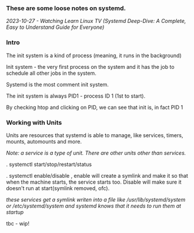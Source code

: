 ### These are some loose notes on systemd.

*2023-10-27 - Watching Learn Linux TV (Systemd Deep-Dive: A Complete, Easy to Understand Guide for Everyone)*


### Intro

The init system is a kind of process (meaning, it runs in the background)

Init system - the very first process on the system and it has the job to schedule all other jobs in the system.

Systemd is the most comment init system.

The init system is always PID1 - process ID 1 (1st to start).

By checking htop and clicking on PID, we can see that init is, in fact PID 1


### Working with Units

Units are resources that systemd is able to manage, like services, timers, mounts, automounts and more.

*Note: a service is a type of unit. There are other units other than services.*

. systemctl start/stop/restart/status <service>

. systemctl enable/disable <service> , enable will create a symlink and make it so that when the machine starts, the service starts too. Disable will make sure it doesn't run at start(symlink removed, ofc).

*these services get a symlink writen into a file like /usr/lib/systemd/system or /etc/systemd/system and systemd knows that it needs to run them at startup*

tbc - wip!

